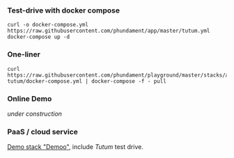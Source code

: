 ### Test-drive with docker compose

    curl -o docker-compose.yml https://raw.githubusercontent.com/phundament/app/master/tutum.yml    
    docker-compose up -d

### One-liner

    curl https://raw.githubusercontent.com/phundament/playground/master/stacks/app-tutum/docker-compose.yml | docker-compose -f - pull

### Online Demo

*under construction*

### PaaS / cloud service

[Demo stack "Demoo"](stacks/app-demoo/README.md), include *Tutum* test drive.

